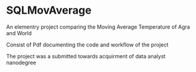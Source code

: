# SQLMovAverage
An elementry project comparing the Moving Average Temperature of Agra and World

Consist of Pdf documenting the code and workflow of the project

The project was a submitted towards acquirment of data analyst nanodegree
